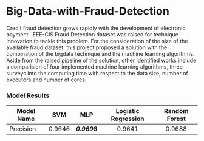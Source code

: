 # Big-Data-with-Fraud-Detection

Credit fraud detection grows rapidly with the development of electronic payment. IEEE-CIS Fraud Detection dataset was raised for technique innovation to tackle this problem. For the consideration of the size of the available fraud dataset, this project proposed a solution with the combination of the bigdata technique and the machine learning algorithms. Aside from the raised pipeline of the solution, other identified works include a comparision of four implemented machine learning algorithms, three surveys into the computing time with respect to the data size, number of executors and number of cores.

### Model Results
| Model Name      | SVM     | MLP     | Logistic Regression     | Random Forest     |
| ---------- | :-----------:  | :-----------: |:-----------:  | :-----------: |
| Precision     | 0.9646     | ***0.9698***     | 0.9641     |0.9688     |
